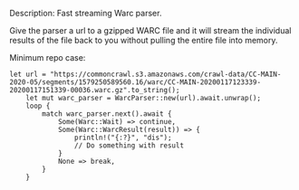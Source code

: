 Description:
Fast streaming Warc parser.

Give the parser a url to a gzipped WARC file and it will stream the individual results of the file back to you without pulling the entire file into memory.

Minimum repo case:

```
let url = "https://commoncrawl.s3.amazonaws.com/crawl-data/CC-MAIN-2020-05/segments/1579250589560.16/warc/CC-MAIN-20200117123339-20200117151339-00036.warc.gz".to_string();
    let mut warc_parser = WarcParser::new(url).await.unwrap();
    loop {
        match warc_parser.next().await {
            Some(Warc::Wait) => continue,
            Some(Warc::WarcResult(result)) => {
                println!("{:?}", "dis");
                // Do something with result
            }
            None => break,
        }
    }
```
